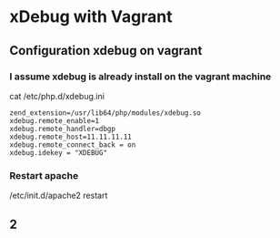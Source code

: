 # xDebug with Vagrant

## Configuration xdebug on vagrant

### I assume xdebug is already install on the vagrant machine

cat  /etc/php.d/xdebug.ini 

```
zend_extension=/usr/lib64/php/modules/xdebug.so
xdebug.remote_enable=1
xdebug.remote_handler=dbgp
xdebug.remote_host=11.11.11.11
xdebug.remote_connect_back = on
xdebug.idekey = "XDEBUG"
```

### Restart apache

/etc/init.d/apache2 restart

## 2
